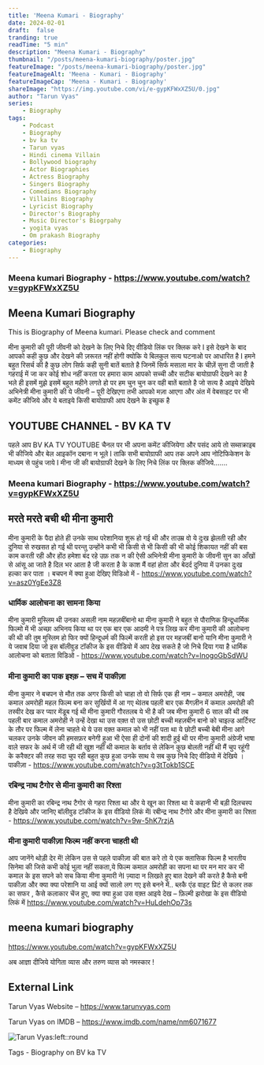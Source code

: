 ```yaml
---
title: 'Meena Kumari - Biography'
date: 2024-02-01 
draft:  false   
tranding: true  
readTime: "5 min"
description: "Meena Kumari - Biography"
thumbnail: "/posts/meena-kumari-biography/poster.jpg"
featureImage: "/posts/meena-kumari-biography/poster.jpg"
featureImageAlt: 'Meena - Kumari - Biography' 
featureImageCap: 'Meena - Kumari - Biography'
shareImage: "https://img.youtube.com/vi/e-gypKFWxXZ5U/0.jpg"
author: "Tarun Vyas"
series:
    - Biography
tags:
    - Podcast
    - Biography
    - bv ka tv
    - Tarun vyas
    - Hindi cinema Villain 
    - Bollywood biography
    - Actor Biographies
    - Actress Biography 
    - Singers Biography
    - Comedians Biography
    - Villains Biography
    - Lyricist Biography
    - Director's Biography
    - Music Director's Biogrpahy
    - yogita vyas 
    - Om prakash Biography
categories:
    - Biography
---
```

### Meena kumari Biography - https://www.youtube.com/watch?v=gypKFWxXZ5U

## Meena Kumari Biography
This is Biography of Meena kumari. Please check and comment

मीना कुमारी की पूरी जीवनी को देखने के लिए निचे दिए वीडियो लिंक पर क्लिक करे I
इसे देखने के बाद आपको कही कुछ और देखने की ज़रूरत नहीं होगी क्योकि ये बिलकुल सत्य घटनाओ पर आधारित है I
हमने बहुत रिसर्च की है कुछ लोग सिर्फ कही सुनी बातें बताते है जिनमें सिर्फ मसाला मार के चीज़ें सुना दी जाती है गहराई में जा कर कोई शोध नहीं करता
पर हमारा काम आपको सच्ची और सटीक बायोग्राफी देखने का है भले ही इसमें मुझे इसमें बहुत महीने लगते हो पर हम चुन चुन कर वही बातें बताते है जो सत्य है
आइये देखिये अभिनेत्री मीना कुमारी की ये जीवनी – पूरी देखिएगा तभी आपको मज़ा आएगा और अंत में वेबसाइट पर भी कमेंट कीजिये और ये बताइये किसी बायोग्राफी आप देखने के इच्छुक है

## YOUTUBE CHANNEL - BV KA TV
पहले आप BV KA TV YOUTUBE चैनल पर भी अपना कमेंट कीजियेगा और पसंद आये तो सब्सक्राइब भी कीजिये और बेल आइकॉन दबाना न भूले I
ताकि सभी बायोग्राफी आप तक अपने आप नोटिफिकेशन के माध्यम से पहुंच जाये I
मीना जी की बायोग्राफी देखने के लिए निचे लिंक पर क्लिक कीजिये…….

### Meena kumari Biography - https://www.youtube.com/watch?v=gypKFWxXZ5U

## मरते मरते बची थी मीना कुमारी 
मीना कुमारी के पैदा होते ही उनके साथ परेशानिया शुरू हो गई थी और ताउम्र वो ये दुःख झेलती रही और दुनिया से रुखसत हो गई थी परन्तु उन्होंने कभी भी किसी से भी किसी की भी कोई शिकायत नहीं की बस काम करती रही और होंठ हमेशा बंद रहे उफ़ तक न की ऐसी अभिनेत्री मीना कुमारी के जीवनी सुन का आँखों से आंसू आ जाते है दिल भर आता है जी करता है के काश मैं वहां होता और बेदर्द दुनिया में उनका दुःख हल्का कर पाता । 
बचपन में क्या हुआ देखिए विडिओ में - https://www.youtube.com/watch?v=asz0YgEe3Z8

### धार्मिक आलोचना का सामना किया

मीना कुमारी मुस्लिम थी उनका असली नाम महज़बींबानो था मीना कुमारी ने बहुत से पौराणिक हिन्दूधार्मिक फिल्मो में भी अच्छा अभिनय किया था पर एक बार एक आदमी ने पत्र लिख कर मीना कुमारी की आलोचना की थी की तुम मुस्लिम हो फिर क्यों हिन्दूधर्म की फिल्में करती हो इस पर महजबीं बानो यानि मीना कुमारी ने ये जवाब दिया जो इस बॉलीवुड टॉकीज  के इस वीडियो में आप देख सकते है जो निचे दिया गया है
धार्मिक आलोचना को बताता विडिओ - https://www.youtube.com/watch?v=lnogoGbSdWU

### मीना कुमारी का पाक इश्क़ – सच में पाकीज़ा

मीना कुमार ने बचपन से मौत तक अगर किसी को चाहा तो वो सिर्फ एक ही नाम – कमाल अमरोही, जब कमाल अमरोही महल फिल्म बना कर सुर्खियों में आ गए थेIतब पहली बार एक मैगज़ीन में कमाल अमरोही की तस्वीर देख कर प्यार मेंडूब गई थी मीना कुमारी गौरतलब ये भी है की जब मीना कुमारी 6 साल की थी तब पहली बार कमाल अमरोही ने उन्हें देखा था उस वक़्त वो उस छोटी बच्ची महज़बीन बानो को चाइल्ड आर्टिस्ट के तौर पर फिल्म में लेना चाहते थे ये उस वक़्त कमाल को भी नहीं पता था ये छोटी बच्ची बेबी मीना आगे चलकर उनके जीवन की हमसफ़र बनेगी हुआ भी ऐसा ही दोनों की शादी हुई थी पर मीना कुमारी अंग्रेजी भाषा वाले सफर के अर्थ में जी रही थी खुश नहीं थी कमाल के बर्ताव से लेकिन कुछ बोलती नहीं थी मैं चुप रहूंगी के करैक्टर की तरह सदा चुप रही बहुत कुछ हुआ उनके साथ ये सब कुछ निचे दिए वीडियो में देखिये । 
पाकीज़ा - https://www.youtube.com/watch?v=g3tTokb1SCE

### रबिन्द्र नाथ टैगोर से मीना कुमारी का रिश्ता

मीना कुमारी का रबिन्द्र नाथ टैगोर से गहरा रिश्ता था और ये खून का रिश्ता था ये कहानी भी बड़ी दिलचस्प है देखिये और जानिए बॉलीवुड टॉकीज  के इस वीडियो लिकं मेंI
रबीन्द्र नाथ टैगोरे और मीना कुमारी का रिश्ता - https://www.youtube.com/watch?v=9w-5hK7rzjA

### मीना कुमारी पाकीज़ा फिल्म नहीं करना चाहती थी

आप जानेंगे थोड़ी देर में! लेकिन उस से पहले पाकीज़ा की बात करे तो ये एक क्लासिक फिल्म है भारतीय सिनेमा की जिसे कभी कोई भुला नहीं सकता,ये फिल्म कमाल अमरोही का सपना था पर मन मार कर भी कमाल के इस सपने को सच किया मीना कुमारी नेI
ज़्यादा न लिखते हुए बात देखने की करते है कैसे बनी पाकीज़ा और क्या क्या परेशानि या आई क्यों सालो लग गए इसे बनने में..
ब्लकै एंड वाइट प्रिटं से कलर तक का सफर , कैसे कलाकार चेंज हुए,
क्या क्या हुआ उस वक़्त आइये देख – फ़िल्मी झरोखा के इस वीडियो लिकं में https://www.youtube.com/watch?v=HuLdehOp73s

## meena kumari biography
https://www.youtube.com/watch?v=gypKFWxXZ5U

अब  आज्ञा  दीजिये  योगिता  व्यास  और  तरुण  व्यास  को  नमस्कार !

## External Link
Tarun Vyas Website – https://www.tarunvyas.com

Tarun Vyas on IMDB – https://www.imdb.com/name/nm6071677


![Tarun Vyas:left::round](/images/profile.png)

Tags -  Biography on BV ka TV 